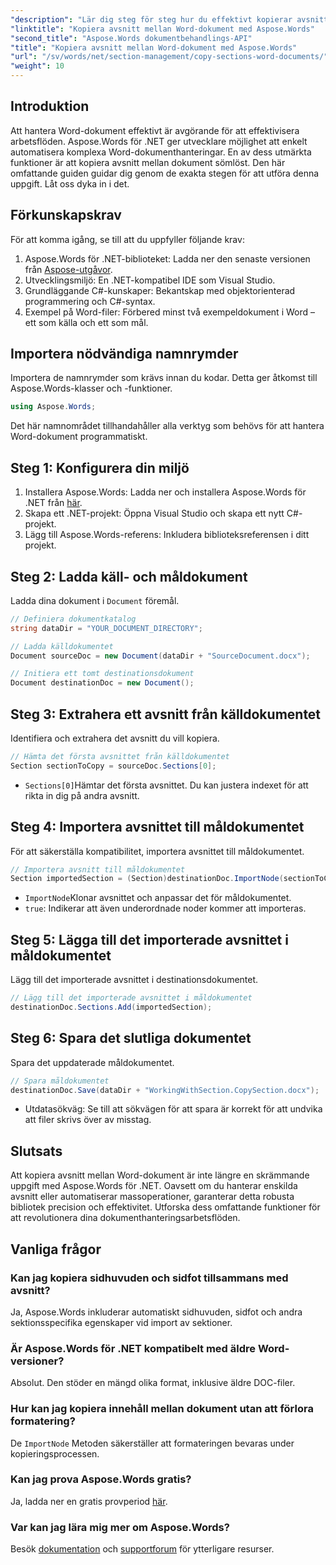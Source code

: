```yaml
---
"description": "Lär dig steg för steg hur du effektivt kopierar avsnitt mellan Word-dokument med Aspose.Words för .NET. Den här detaljerade guiden täcker förkunskapskrav, kodexempel, avancerade tips och vanliga frågor."
"linktitle": "Kopiera avsnitt mellan Word-dokument med Aspose.Words"
"second_title": "Aspose.Words dokumentbehandlings-API"
"title": "Kopiera avsnitt mellan Word-dokument med Aspose.Words"
"url": "/sv/words/net/section-management/copy-sections-word-documents/"
"weight": 10
---
```


## Introduktion

Att hantera Word-dokument effektivt är avgörande för att effektivisera arbetsflöden. Aspose.Words för .NET ger utvecklare möjlighet att enkelt automatisera komplexa Word-dokumenthanteringar. En av dess utmärkta funktioner är att kopiera avsnitt mellan dokument sömlöst. Den här omfattande guiden guidar dig genom de exakta stegen för att utföra denna uppgift. Låt oss dyka in i det.

## Förkunskapskrav

För att komma igång, se till att du uppfyller följande krav:

1. Aspose.Words för .NET-biblioteket: Ladda ner den senaste versionen från [Aspose-utgåvor](https://releases.aspose.com/words/net/).
2. Utvecklingsmiljö: En .NET-kompatibel IDE som Visual Studio.
3. Grundläggande C#-kunskaper: Bekantskap med objektorienterad programmering och C#-syntax.
4. Exempel på Word-filer: Förbered minst två exempeldokument i Word – ett som källa och ett som mål.

## Importera nödvändiga namnrymder

Importera de namnrymder som krävs innan du kodar. Detta ger åtkomst till Aspose.Words-klasser och -funktioner.

```csharp
using Aspose.Words;
```

Det här namnområdet tillhandahåller alla verktyg som behövs för att hantera Word-dokument programmatiskt.

## Steg 1: Konfigurera din miljö

1. Installera Aspose.Words: Ladda ner och installera Aspose.Words för .NET från [här](https://releases.aspose.com/words/net/).
2. Skapa ett .NET-projekt: Öppna Visual Studio och skapa ett nytt C#-projekt.
3. Lägg till Aspose.Words-referens: Inkludera biblioteksreferensen i ditt projekt.

## Steg 2: Ladda käll- och måldokument

Ladda dina dokument i `Document` föremål.

```csharp
// Definiera dokumentkatalog
string dataDir = "YOUR_DOCUMENT_DIRECTORY";

// Ladda källdokumentet
Document sourceDoc = new Document(dataDir + "SourceDocument.docx");

// Initiera ett tomt destinationsdokument
Document destinationDoc = new Document();
```

## Steg 3: Extrahera ett avsnitt från källdokumentet

Identifiera och extrahera det avsnitt du vill kopiera.

```csharp
// Hämta det första avsnittet från källdokumentet
Section sectionToCopy = sourceDoc.Sections[0];
```

- `Sections[0]`Hämtar det första avsnittet. Du kan justera indexet för att rikta in dig på andra avsnitt.

## Steg 4: Importera avsnittet till måldokumentet

För att säkerställa kompatibilitet, importera avsnittet till måldokumentet.

```csharp
// Importera avsnitt till måldokumentet
Section importedSection = (Section)destinationDoc.ImportNode(sectionToCopy, true);
```

- `ImportNode`Klonar avsnittet och anpassar det för måldokumentet.
- `true`: Indikerar att även underordnade noder kommer att importeras.

## Steg 5: Lägga till det importerade avsnittet i måldokumentet

Lägg till det importerade avsnittet i destinationsdokumentet.

```csharp
// Lägg till det importerade avsnittet i måldokumentet
destinationDoc.Sections.Add(importedSection);
```

## Steg 6: Spara det slutliga dokumentet

Spara det uppdaterade måldokumentet.

```csharp
// Spara måldokumentet
destinationDoc.Save(dataDir + "WorkingWithSection.CopySection.docx");
```

- Utdatasökväg: Se till att sökvägen för att spara är korrekt för att undvika att filer skrivs över av misstag.

## Slutsats

Att kopiera avsnitt mellan Word-dokument är inte längre en skrämmande uppgift med Aspose.Words för .NET. Oavsett om du hanterar enskilda avsnitt eller automatiserar massoperationer, garanterar detta robusta bibliotek precision och effektivitet. Utforska dess omfattande funktioner för att revolutionera dina dokumenthanteringsarbetsflöden.

## Vanliga frågor

### Kan jag kopiera sidhuvuden och sidfot tillsammans med avsnitt?
Ja, Aspose.Words inkluderar automatiskt sidhuvuden, sidfot och andra sektionsspecifika egenskaper vid import av sektioner.

### Är Aspose.Words för .NET kompatibelt med äldre Word-versioner?
Absolut. Den stöder en mängd olika format, inklusive äldre DOC-filer.

### Hur kan jag kopiera innehåll mellan dokument utan att förlora formatering?
De `ImportNode` Metoden säkerställer att formateringen bevaras under kopieringsprocessen.

### Kan jag prova Aspose.Words gratis?
Ja, ladda ner en gratis provperiod [här](https://releases.aspose.com/).

### Var kan jag lära mig mer om Aspose.Words?
Besök [dokumentation](https://reference.aspose.com/words/net/) och [supportforum](https://forum.aspose.com/c/words/8) för ytterligare resurser.